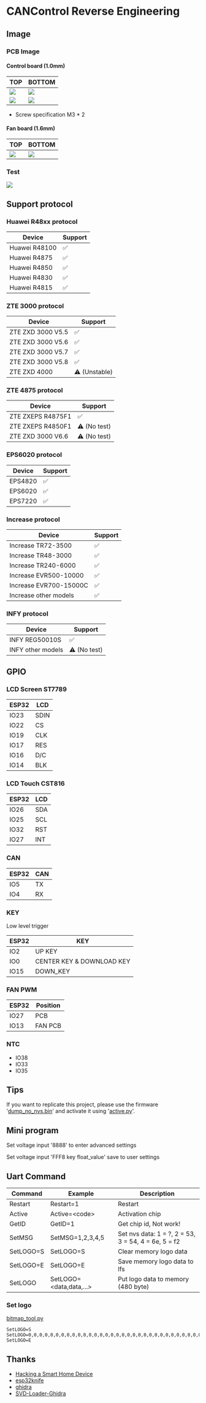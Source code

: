 # CANControl Reverse Engineering

## Image

### PCB Image

#### Control board (1.0mm)

| TOP                   | BOTTOM                   |
| --------------------- | ------------------------ |
| ![](images/top.jpg)   | ![](images/bottom.jpg)   |
| ![](images/top_1.png) | ![](images/bottom_1.png) |

- Screw specification M3 \* 2

#### Fan board (1.6mm)

| TOP                     | BOTTOM                     |
| ----------------------- | -------------------------- |
| ![](images/fan_top.jpg) | ![](images/fan_bottom.jpg) |

### Test

![](images/test.jpg)

## Support protocol

### Huawei R48xx protocol

| Device        | Support |
| ------------- | ------- |
| Huawei R48100 | ✅      |
| Huawei R4875  | ✅      |
| Huawei R4850  | ✅      |
| Huawei R4830  | ✅      |
| Huawei R4815  | ✅      |

### ZTE 3000 protocol

| Device            | Support       |
| ----------------- | ------------- |
| ZTE ZXD 3000 V5.5 | ✅            |
| ZTE ZXD 3000 V5.6 | ✅            |
| ZTE ZXD 3000 V5.7 | ✅            |
| ZTE ZXD 3000 V5.8 | ✅            |
| ZTE ZXD 4000      | ⚠️ (Unstable) |

### ZTE 4875 protocol

| Device            | Support      |
| ----------------- | ------------ |
| ZTE ZXEPS R4875F1 | ✅           |
| ZTE ZXEPS R4850F1 | ⚠️ (No test) |
| ZTE ZXD 3000 V6.6 | ⚠️ (No test) |

### EPS6020 protocol

| Device  | Support |
| ------- | ------- |
| EPS4820 | ✅      |
| EPS6020 | ✅      |
| EPS7220 | ✅      |

### Increase protocol

| Device                 | Support |
| ---------------------- | ------- |
| Increase TR72-3500     | ✅      |
| Increase TR48-3000     | ✅      |
| Increase TR240-6000    | ✅      |
| Increase EVR500-10000  | ✅      |
| Increase EVR700-15000C | ✅      |
| Increase other models  | ✅      |

### INFY protocol

| Device            | Support      |
| ----------------- | ------------ |
| INFY REG50010S    | ✅           |
| INFY other models | ⚠️ (No test) |

## GPIO

### LCD Screen ST7789

| ESP32 | LCD  |
| ----- | ---- |
| IO23  | SDIN |
| IO22  | CS   |
| IO19  | CLK  |
| IO17  | RES  |
| IO16  | D/C  |
| IO14  | BLK  |

### LCD Touch CST816

| ESP32 | LCD |
| ----- | --- |
| IO26  | SDA |
| IO25  | SCL |
| IO32  | RST |
| IO27  | INT |

### CAN

| ESP32 | CAN |
| ----- | --- |
| IO5   | TX  |
| IO4   | RX  |

### KEY

Low level trigger

| ESP32 | KEY                       |
| ----- | ------------------------- |
| IO2   | UP KEY                    |
| IO0   | CENTER KEY & DOWNLOAD KEY |
| IO15  | DOWN_KEY                  |

### FAN PWM

| ESP32 | Position |
| ----- | -------- |
| IO27  | PCB      |
| IO13  | FAN PCB  |

### NTC

- IO38
- IO33
- IO35

## Tips

If you want to replicate this project, please use the firmware '[dump_no_nvs.bin](dump/lcd/5.31/dump_no_nvs.bin)' and activate it using '[active.py](tools/activation/python/activation.py)'.

## Mini program

Set voltage input '8888' to enter advanced settings

Set voltage input 'FFF8 key float_value' save to user settings

## Uart Command

| Command   | Example                   | Description                                         |
| --------- | ------------------------- | --------------------------------------------------- |
| Restart   | Restart=1                 | Restart                                             |
| Active    | Active=\<code\>           | Activation chip                                     |
| GetID     | GetID=1                   | Get chip id, Not work!                              |
| SetMSG    | SetMSG=1,2,3,4,5          | Set nvs data: 1 = ?, 2 = 53, 3 = 54, 4 = 6e, 5 = f2 |
| SetLOGO=S | SetLOGO=S                 | Clear memory logo data                              |
| SetLOGO=E | SetLOGO=E                 | Save memory logo data to lfs                        |
| SetLOGO   | SetLOGO=\<data,data,...\> | Put logo data to memory (480 byte)                  |

### Set logo

[bitmap_tool.py](tools/bitmap_tool.py)

```
SetLOGO=S
SetLOGO=0,0,0,0,0,0,0,0,0,0,0,0,0,0,0,0,0,0,0,0,0,0,0,0,0,0,0,0,0,0,0,0,0,0,0,0,0,0,0,0,0,0,0,0,0,192,3,0,0,0,0,0,0,252,15,0,0,0,0,0,128,255,31,0,0,0,0,0,96,128,63,0,0,0,0,0,24,0,127,0,0,0,0,0,4,0,126,0,0,0,0,0,1,0,126,0,0,0,0,0,0,0,254,0,0,0,0,0,0,0,254,0,0,0,0,0,0,0,254,0,0,0,0,0,0,0,126,0,0,0,0,0,0,0,126,0,0,0,128,0,0,0,126,0,0,0,192,1,0,0,126,0,0,240,224,7,0,0,63,0,0,248,192,1,0,0,63,0,0,248,128,0,0,128,63,0,0,248,0,0,0,128,31,0,0,248,0,0,0,192,31,0,0,248,0,0,0,192,15,0,0,248,128,227,255,224,7,0,0,248,224,195,255,225,7,0,0,248,224,131,255,247,3,0,0,248,224,3,255,255,1,0,0,248,224,3,254,255,1,0,0,248,255,3,248,255,0,0,0,252,255,3,240,255,0,0,0,250,254,3,224,255,3,0,0,251,224,3,224,255,7,0,0,249,224,3,192,255,15,0,128,249,224,3,192,255,31,0,128,248,224,3,224,255,63,0,192,248,224,3,248,255,127,0,96,248,224,3,252,255,255,0,96,248,224,3,254,254,255,0,96,248,224,3,127,254,255,1,48,248,224,131,63,254,255,3,48,248,192,227,31,254,255,3,48,0,0,240,15,0,0,0,56,0,0,252,7,0,0,0,56,0,0,254,1,0,0,0,56,0,128,255,0,0,0,0,120,0,224,127,0,0,0,0,248,0,252,31,0,0,0,0,252,129,255,15,0,0,0,0,248,255,255,3,0,0,0,0,248,255,255,0,0,0,0,0,248,255,63,0,0,0,0,0,240,255,15,0,0,0,0,0,240,255,3,0,0,0,0,0,192,127,0,0,0,0,0,0,0,0,0,0,0,0,0,0,0,0,0,0,0,0,0,0,0,0,0,0,0,0,0,0,0,0,0,0,0,0,0,0
SetLOGO=E
```

## Thanks

- [Hacking a Smart Home Device](https://jmswrnr.com/blog/hacking-a-smart-home-device)
- [esp32knife](https://github.com/jmswrnr/esp32knife)
- [ghidra](https://github.com/NationalSecurityAgency/ghidra)
- [SVD-Loader-Ghidra](https://github.com/leveldown-security/SVD-Loader-Ghidra)
